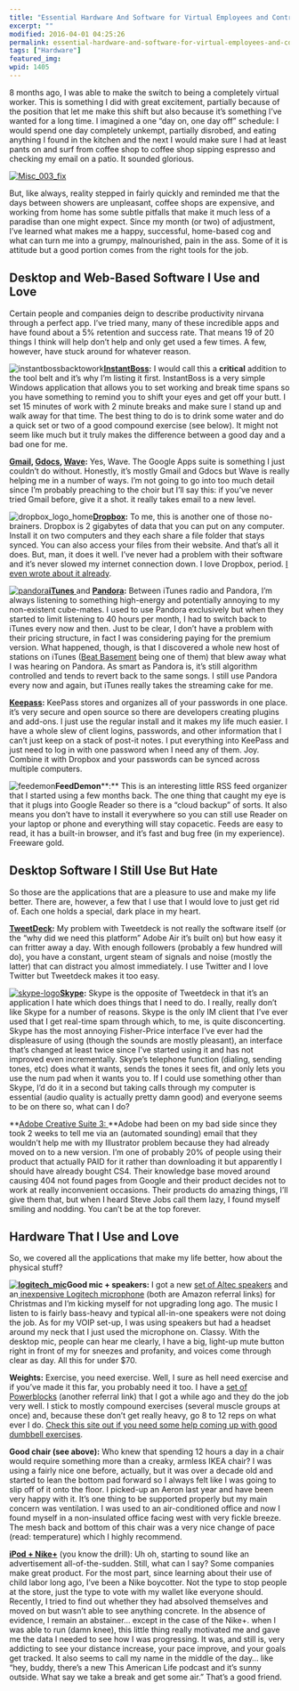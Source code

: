 ```yaml
---
title: "Essential Hardware And Software for Virtual Employees and Contractors"
excerpt: ""
modified: 2016-04-01 04:25:26
permalink: essential-hardware-and-software-for-virtual-employees-and-contractors/index.html
tags: ["Hardware"]
featured_img:
wpid: 1405
---
```



8 months ago, I was able to make the switch to being a completely virtual worker. This is something I did with great excitement, partially because of the position that let me make this shift but also because it’s something I’ve wanted for a long time. I imagined a one “day on, one day off” schedule: I would spend one day completely unkempt, partially disrobed, and eating anything I found in the kitchen and the next I would make sure I had at least pants on and surf from coffee shop to coffee shop sipping espresso and checking my email on a patio. It sounded glorious.

[![](/_images/2010/02/Misc_003_fix.jpg "Misc_003_fix")](/_images/2010/02/Misc_003_fix.jpg)

But, like always, reality stepped in fairly quickly and reminded me that the days between showers are unpleasant, coffee shops are expensive, and working from home has some subtle pitfalls that make it much less of a paradise than one might expect. Since my month (or two) of adjustment, I’ve learned what makes me a happy, successful, home-based cog and what can turn me into a grumpy, malnourished, pain in the ass. Some of it is attitude but a good portion comes from the right tools for the job.

Desktop and Web-Based Software I Use and Love
---------------------------------------------

Certain people and companies deign to describe productivity nirvana through a perfect app. I’ve tried many, many of these incredible apps and have found about a 5% retention and success rate. That means 19 of 20 things I think will help don’t help and only get used a few times. A few, however, have stuck around for whatever reason.

![](/_images/2010/02/instantbossbacktowork.png "instantbossbacktowork")**[InstantBoss](http://appsapps.info/instantboss.php):** I would call this a **critical** addition to the tool belt and it’s why I’m listing it first. InstantBoss is a very simple Windows application that allows you to set working and break time spans so you have something to remind you to shift your eyes and get off your butt. I set 15 minutes of work with 2 minute breaks and make sure I stand up and walk away for that time. The best thing to do is to drink some water and do a quick set or two of a good compound exercise (see below). It might not seem like much but it truly makes the difference between a good day and a bad one for me.

**[Gmail](http://gmail.com), [Gdocs](http://docs.google.com), [Wave](http://wave.google.com):** Yes, Wave. The Google Apps suite is something I just couldn’t do without. Honestly, it’s mostly Gmail and Gdocs but Wave is really helping me in a number of ways. I’m not going to go into too much detail since I’m probably preaching to the choir but I’ll say this: if you’ve never tried Gmail before, give it a shot. it really takes email to a new level.

![](/_images/2010/02/dropbox_logo_home.png "dropbox_logo_home")**[Dropbox](https://www.dropbox.com/referrals/NTY0Mjc1OQ):** To me, this is another one of those no-brainers. Dropbox is 2 gigabytes of data that you can put on any computer. Install it on two computers and they each share a file folder that stays synced. You can also access your files from their website. And that’s all it does. But, man, it does it well. I’ve never had a problem with their software and it’s never slowed my internet connection down. I love Dropbox, period. [I even wrote about it already](/free-software-and-websites-that-really-really-really-help-me/).

[![](/_images/2010/02/pandora.png "pandora")**iTunes** ](http://www.google.com/url?sa=t&source=web&ct=res&cd=1&ved=0CEMQFjAA&url=http%3A%2F%2Fwww.apple.com%2Fitunes%2F&ei=Edx9S-aEBI6otgPAkOH8Cw&usg=AFQjCNHSvxKyZ4Wcyuy84_5k3VWMvSa6IA&sig2=cz4sVBRV7bimOHHGcYiEBg)and **[Pandora](http://pandora.com):** Between iTunes radio and Pandora, I’m always listening to something high-energy and potentially annoying to my non-existent cube-mates. I used to use Pandora exclusively but when they started to limit listening to 40 hours per month, I had to switch back to iTunes every now and then. Just to be clear, I don’t have a problem with their pricing structure, in fact I was considering paying for the premium version. What happened, though, is that I discovered a whole new host of stations on iTunes ([Beat Basement](http://beatbasement.com/bb.htm) being one of them) that blew away what I was hearing on Pandora. As smart as Pandora is, it’s still algorithm controlled and tends to revert back to the same songs. I still use Pandora every now and again, but iTunes really takes the streaming cake for me.

**[Keepass](http://keepass.info/):** KeePass stores and organizes all of your passwords in one place. it’s very secure and open source so there are developers creating plugins and add-ons. I just use the regular install and it makes my life much easier. I have a whole slew of client logins, passwords, and other information that I can’t just keep on a stack of post-it notes. I put everything into KeePass and just need to log in with one password when I need any of them. Joy. Combine it with Dropbox and your passwords can be synced across multiple computers.

![](/_images/2010/02/feedemon.png "feedemon")**FeedDemon****:** This is an interesting little RSS feed organizer that I started using a few months back. The one thing that caught my eye is that it plugs into Google Reader so there is a “cloud backup” of sorts. It also means you don’t have to install it everywhere so you can still use Reader on your laptop or phone and everything will stay copacetic. Feeds are easy to read, it has a built-in browser, and it’s fast and bug free (in my experience). Freeware gold.

Desktop Software I Still Use But Hate
-------------------------------------

So those are the applications that are a pleasure to use and make my life better. There are, however, a few that I use that I would love to just get rid of. Each one holds a special, dark place in my heart.

**[TweetDeck](http://www.tweetdeck.com/):** My problem with Tweetdeck is not really the software itself (or the “why did we need this platform” Adobe Air it’s built on) but how easy it can fritter away a day. With enough followers (probably a few hundred will do), you have a constant, urgent steam of signals and noise (mostly the latter) that can distract you almost immediately. I use Twitter and I love Twitter but Tweetdeck makes it too easy.

[![](/_images/2010/02/skype-logo.png "skype-logo")**Skype**](http://www.skype.com/)**:** Skype is the opposite of Tweetdeck in that it’s an application I hate which does things that I need to do. I really, really don’t like Skype for a number of reasons. Skype is the only IM client that I’ve ever used that I get real-time spam through which, to me, is quite disconcerting. Skype has the most annoying Fisher-Price interface I’ve ever had the displeasure of using (though the sounds are mostly pleasant), an interface that’s changed at least twice since I’ve started using it and has not improved even incrementally. Skype’s telephone function (dialing, sending tones, etc) does what it wants, sends the tones it sees fit, and only lets you use the num pad when it wants you to. If I could use something other than Skype, I’d do it in a second but taking calls through my computer is essential (audio quality is actually pretty damn good) and everyone seems to be on there so, what can I do?

**[Adobe Creative Suite 3: ](http://en.wikipedia.org/wiki/Adobe_Creative_Suite)**Adobe had been on my bad side since they took 2 weeks to tell me via an (automated sounding) email that they wouldn’t help me with my Illustrator problem because they had already moved on to a new version. I’m one of probably 20% of people using their product that actually PAID for it rather than downloading it but apparently I should have already bought CS4. Their knowledge base moved around causing 404 not found pages from Google and their product decides not to work at really inconvenient occasions. Their products do amazing things, I’ll give them that, but when I heard Steve Jobs call them lazy, I found myself smiling and nodding. You can’t be at the top forever.

Hardware That I Use and Love
----------------------------

So, we covered all the applications that make my life better, how about the physical stuff?

**[![](/_images/2010/02/logitech_mic-300x225.jpg "logitech_mic")](/_images/2010/02/logitech_mic.jpg)Good mic + speakers:** I got a new [set of Altec speakers](http://www.amazon.com/gp/redirect.html?ie=UTF8&location=http%3A%2F%2Fwww.amazon.com%2FAltec-Lansing-VS2621-Channel-Speaker%2Fdp%2FB0025VKUQQ%2F&tag=jocahe-20&linkCode=ur2&camp=1789&creative=9325) and an[ ](http://www.amazon.com/Logitech-Desktop-Microphone-Black-Silver/dp/B00009EHJV/ref=sr_1_1)[inexpensive Logitech microphone](http://www.amazon.com/gp/redirect.html?ie=UTF8&location=http%3A%2F%2Fwww.amazon.com%2FLogitech-Desktop-Microphone-Black-Silver%2Fdp%2FB00009EHJV%2F&tag=jocahe-20&linkCode=ur2&camp=1789&creative=9325) (both are Amazon referral links) for Christmas and I’m kicking myself for not upgrading long ago. The music I listen to is fairly bass-heavy and typical all-in-one speakers were not doing the job. As for my VOIP set-up, I was using speakers but had a headset around my neck that I just used the microphone on. Classy. With the desktop mic, people can hear me clearly, I have a big, light-up mute button right in front of my for sneezes and profanity, and voices come through clear as day. All this for under $70.

**Weights:** Exercise, you need exercise. Well, I sure as hell need exercise and if you’ve made it this far, you probably need it too. I have a [set of Powerblocks](http://www.amazon.com/PowerBlock-Adjustable-45-Pounds-per-Set/dp/B000A6QINW/ref=sr_1_1?&tag=jocahe-20) (another referral link) that I got a while ago and they do the job very well. I stick to mostly compound exercises (several muscle groups at once) and, because these don’t get really heavy, go 8 to 12 reps on what ever I do. [Check this site out if you need some help coming up with good dumbbell exercises](http://www.dumbbell-exercises.com/).

**Good chair (see above):** Who knew that spending 12 hours a day in a chair would require something more than a creaky, armless IKEA chair? I was using a fairly nice one before, actually, but it was over a decade old and started to lean the bottom pad forward so I always felt like I was going to slip off of it onto the floor. I picked-up an Aeron last year and have been very happy with it. It’s one thing to be supported properly but my main concern was ventilation. I was used to an air-conditioned office and now I found myself in a non-insulated office facing west with very fickle breeze. The mesh back and bottom of this chair was a very nice change of pace (read: temperature) which I highly recommend.

**[iPod + Nike+](http://www.amazon.com/Apple-Nike-iPod-Sport-nano/dp/B000JVFKH8?tag=jocahe-20)** (you know the drill): Uh oh, starting to sound like an advertisement all-of-the-sudden. Still, what can I say? Some companies make great product. For the most part, since learning about their use of child labor long ago, I’ve been a Nike boycotter. Not the type to stop people at the store, just the type to vote with my wallet like everyone should. Recently, I tried to find out whether they had absolved themselves and moved on but wasn’t able to see anything concrete. In the absence of evidence, I remain an abstainer… except in the case of the Nike+. when I was able to run (damn knee), this little thing really motivated me and gave me the data I needed to see how I was progressing. It was, and still is, very addicting to see your distance increase, your pace improve, and your goals get tracked. It also seems to call my name in the middle of the day… like “hey, buddy, there’s a new This American Life podcast and it’s sunny outside. What say we take a break and get some air.” That’s a good friend.
